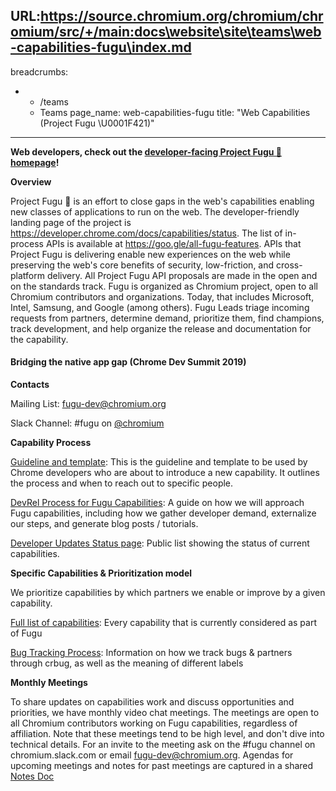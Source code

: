 URL:https://source.chromium.org/chromium/chromium/src/+/main:docs\website\site\teams\web-capabilities-fugu\index.md
---
breadcrumbs:
- - /teams
  - Teams
page_name: web-capabilities-fugu
title: "Web Capabilities (Project Fugu \U0001F421)"
---

**Web developers, check out the [developer-facing Project Fugu 🐡 homepage](https://developer.chrome.com/docs/capabilities)!**

**Overview**

Project Fugu 🐡 is an effort to close gaps in the web's capabilities enabling new
classes of applications to run on the web. The developer-friendly landing page
of the project is <https://developer.chrome.com/docs/capabilities/status>. The list of in-process APIs is
available at <https://goo.gle/all-fugu-features>.
APIs that Project Fugu is delivering enable new experiences on the web while
preserving the web's core benefits of security, low-friction, and cross-platform
delivery. All Project Fugu API proposals are made in the open and on the
standards track.
Fugu is organized as Chromium project, open to all Chromium contributors and
organizations. Today, that includes Microsoft, Intel, Samsung, and Google (among
others). Fugu Leads triage incoming requests from partners, determine demand,
prioritize them, find champions, track development, and help organize the
release and documentation for the capability.

#### Bridging the native app gap (Chrome Dev Summit 2019)

**Contacts**

Mailing List:
[fugu-dev@chromium.org](https://groups.google.com/a/chromium.org/forum/#!forum/fugu-dev)

Slack Channel: #fugu on [@chromium](https://chromiumdev.slack.com/)

**Capability Process**

[Guideline and
template](https://docs.google.com/document/d/1kzNch5P6lLcHm2ER7YOCJQG4OGY4XttJ42FDn-2vdO0/edit#heading=h.hsplb8xxfif5):
This is the guideline and template to be used by Chrome developers who are about
to introduce a new capability. It outlines the process and when to reach out to
specific people.

[DevRel Process for Fugu
Capabilities](https://docs.google.com/document/d/1qy-XmiCIu6QP1bbEAqfCAZQ65q5F9I6OJKvUgYLQ4GU/edit#):
A guide on how we will approach Fugu capabilities, including how we gather
developer demand, externalize our steps, and generate blog posts / tutorials.

[Developer Updates Status
page](https://developer.chrome.com/blog/capabilities): Public list
showing the status of current capabilities.

**Specific Capabilities & Prioritization model**

We prioritize capabilities by which partners we enable or improve by a given
capability.

[Full list of
capabilities](https://goo.gle/all-fugu-features):
Every capability that is currently considered as part of Fugu

[Bug Tracking
Process](https://docs.google.com/document/d/1bAcLkqbEQJEphmjvnguB7WxltT_zEEXrUlwawpbrCNQ/edit?usp=sharing):
Information on how we track bugs & partners through crbug, as well as the
meaning of different labels

**Monthly Meetings**

To share updates on capabilities work and discuss opportunities and priorities,
we have monthly video chat meetings. The meetings are open to all Chromium
contributors working on Fugu capabilities, regardless of affiliation. Note that
these meetings tend to be high level, and don't dive into technical details. For
an invite to the meeting ask on the #fugu channel on chromium.slack.com or email
fugu-dev@chromium.org. Agendas for upcoming meetings and notes for past meetings
are captured in a shared [Notes
Doc](https://docs.google.com/document/d/1vC2IRBel2PIahJLE1Mrnd4nm0OMvWDQcKUQSsfxMFBY/edit#)
